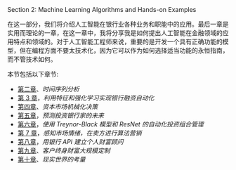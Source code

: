 <title>Section 2: Machine Learning Algorithms and Hands-on Examples</title>  Section 2: Machine Learning Algorithms and Hands-on Examples

在这一部分，我们将介绍人工智能在银行业各种业务和职能中的应用。最后一章是实用而理论的一章，在这一章中，我将分享我是如何提出人工智能在金融领域的应用特点和领域的。对于人工智能工程师来说，重要的是开发一个具有正确功能的模型，但在编程方面不要太技术化，因为它可以作为如何选择适当功能的永恒指南，而不管技术如何。

本节包括以下章节:

*   [第二章](9ee6480e-c259-4e5d-bc11-31057de1a173.xhtml)、*时间序列分析*
*   [第 3 章](61949743-f7c3-4295-aaee-dab1d169d25c.xhtml)，*利用特征和强化学习实现银行融资自动化*
*   [第四章](0c281efb-a1b8-423f-976b-0fa47f5da990.xhtml)、*资本市场机械化决策*
*   [第五章](bbb73cab-df58-462a-8b5e-c1574611aff2.xhtml)，*预测投资银行家的未来*
*   [第六章](0e7c4e25-941b-4bd6-a04a-55924bdbaa43.xhtml)，*使用 Treynor-Black 模型和 ResNet 的自动化投资组合管理*
*   [第 7 章](d29ff3a8-3879-4d50-8795-a39bae5cc793.xhtml)，*感知市场情绪，在卖方进行算法营销*
*   [第八章](064a80f9-0636-4b3f-aed3-e2fee86ed7af.xhtml)，*用银行 API 建立个人财富顾问*
*   [第九章](bf850153-0a8d-463c-9535-6f80f439c129.xhtml)、*客户终身财富大规模定制*
*   [第十章](daf0f0d4-2cad-4134-ba93-eba47af4a87b.xhtml)、*现实世界的考量*